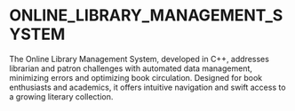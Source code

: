 # ONLINE_LIBRARY_MANAGEMENT_SYSTEM
The Online Library Management System, developed in C++, addresses librarian and patron challenges with automated data management, minimizing errors and optimizing book circulation. Designed for book enthusiasts and academics, it offers intuitive navigation and swift access to a growing literary collection.
